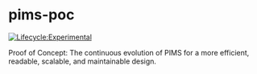# pims-poc
[![Lifecycle:Experimental](https://img.shields.io/badge/Lifecycle-Experimental-339999)](<Redirect-URL>)

Proof of Concept: The continuous evolution of PIMS for a more efficient, readable, scalable, and maintainable design.
